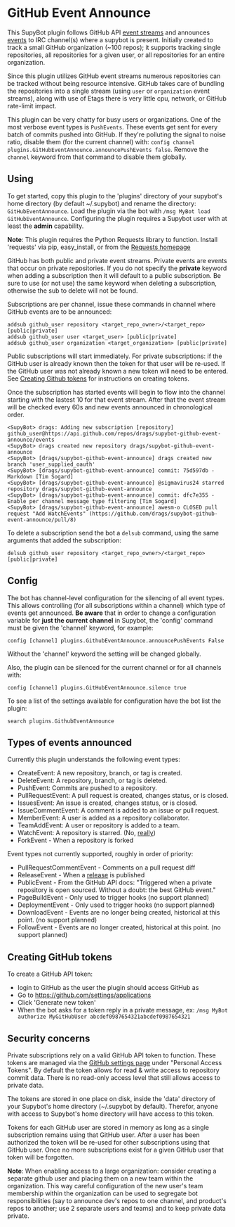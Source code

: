 # GitHub Event Announce

This SupyBot plugin follows GitHub API [event streams](https://developer.github.com/v3/activity/events/) and announces [events](https://developer.github.com/v3/activity/events/types/) to IRC channel(s) where a supybot is present. Initially created to track a small GitHub organization (~100 repos); it supports tracking single repositories, all repositories for a given user, or all repositories for an entire organization.

Since this plugin utilizes GitHub event streams numerous repositories can be tracked without being resource intensive. GitHub takes care of bundling the repositories into a single stream (using `user` or `organization` event streams), along with use of Etags there is very little cpu, network, or GitHub rate-limit impact.

This plugin can be very chatty for busy users or organizations. One of the most verbose event types is `PushEvents`. These events get sent for every batch of commits pushed into GitHub. If they're polluting the signal to noise ratio, disable them (for the current channel) with: `config channel plugins.GitHubEventAnnounce.announcePushEvents false`. Remove the `channel` keyword from that command to disable them globally.

## Using

To get started, copy this plugin to the 'plugins' directory of your supybot's home directory (by default ~/.supybot) and rename the directory: `GitHubEventAnnounce`. Load the plugin via the bot with `/msg MyBot load GitHubEventAnnounce`. Configuring the plugin requires a Supybot user with at least the **admin** capability.

**Note**: This plugin requires the Python Requests library to function. Install 'requests' via pip, easy_install, or from the [Requests homepage](http://docs.python-requests.org/en/latest/)

GitHub has both public and private event streams. Private events are events that occur on private repositories. If you do not specify the **private** keyword when adding a subscription then it will default to a public subscription. Be sure to use (or not use) the same keyword when deleting a subscription, otherwise the sub to delete will not be found.

Subscriptions are per channel, issue these commands in channel where GitHub events are to be announced:

	addsub github_user repository <target_repo_owner>/<target_repo> [public|private]
	addsub github_user user <target_user> [public|private]
	addsub github_user organization <target_organization> [public|private]

Public subscriptions will start immediately. For private subscriptions: if the GitHub user is already known then the token for that user will be re-used. If the GitHub user was not already known a new token will need to be entered. See [Creating Github tokens](#creating-github-tokens) for instructions on creating tokens.

Once the subscription has started events will begin to flow into the channel starting with the lastest 10 for that event stream. After that the event stream will be checked every 60s and new events announced in chronological order.

	<SupyBot> drags: Adding new subscription [repository] github_user@https://api.github.com/repos/drags/supybot-github-event-announce/events
	<SupyBot> drags created new repository drags/supybot-github-event-announce
	<SupyBot> [drags/supybot-github-event-announce] drags created new branch 'user_supplied_oauth'
	<SupyBot> [drags/supybot-github-event-announce] commit: 75d597db - Markdown [Tim Sogard]
	<SupyBot> [drags/supybot-github-event-announce] @sigmavirus24 starred repository drags/supybot-github-event-announce
	<SupyBot> [drags/supybot-github-event-announce] commit: dfc7e355 - Enable per channel message type filtering [Tim Sogard]
	<SupyBot> [drags/supybot-github-event-announce] awesm-o CLOSED pull request "Add WatchEvents" (https://github.com/drags/supybot-github-event-announce/pull/8)

To delete a subscription send the bot a `delsub` command, using the same arguments that added the subscription:

	delsub github_user repository <target_repo_owner>/<target_repo> [public|private]

## Config

The bot has channel-level configuration for the silencing of all event types. This allows controlling (for all subscriptions within a channel) which type of events get announced. **Be aware** that in order to change a configuration variable for **just the current channel** in Supybot, the 'config' command must be given the 'channel' keyword, for example:

	config [channel] plugins.GithubEventAnnounce.announcePushEvents False

Without the 'channel' keyword the setting will be changed globally.

Also, the plugin can be silenced for the current channel or for all channels with:

	config [channel] plugins.GitHubEventAnnounce.silence true

To see a list of the settings available for configuration have the bot list the plugin:

    search plugins.GithubEventAnnounce

## Types of events announced

Currently this plugin understands the following event types:

- CreateEvent: A new repository, branch, or tag is created.
- DeleteEvent: A repository, branch, or tag is deleted.
- PushEvent: Commits are pushed to a repository.
- PullRequestEvent: A pull request is created, changes status, or is closed.
- IssuesEvent: An issue is created, changes status, or is closed.
- IssueCommentEvent: A comment is added to an issue or pull request.
- MemberEvent: A user is added as a repository collaborator.
- TeamAddEvent: A user or repository is added to a team.
- WatchEvent: A repository is starred. (No, [really](https://developer.github.com/changes/2012-9-5-watcher-api/))
- ForkEvent - When a repository is forked

Event types not currently supported, roughly in order of priority:

- PullRequestCommentEvent - Comments on a pull request diff
- ReleaseEvent - When a [release](https://developer.github.com/v3/repos/releases/) is published
- PublicEvent - From the GitHub API docs: "Triggered when a private repository is open sourced. Without a doubt: the best GitHub event."
- PageBuildEvent - Only used to trigger hooks (no support planned)
- DeploymentEvent - Only used to trigger hooks (no support planned)
- DownloadEvent - Events are no longer being created, historical at this point. (no support planned)
- FollowEvent - Events are no longer created, historical at this point. (no support planned)

## Creating GitHub tokens

To create a GitHub API token:

- login to GitHub as the user the plugin should access GitHub as
- Go to https://github.com/settings/applications
- Click 'Generate new token'
- When the bot asks for a token reply in a private message, ex: `/msg MyBot authorize MyGitHubUser abcdef0987654321abcdef0987654321`

## Security concerns

Private subscriptions rely on a valid GitHub API token to function. These tokens are managed via the [GitHub settings page](https://github.com/settings/applications) under "Personal Access Tokens". By default the token allows for read & write access to repository commit data. There is no read-only access level that still allows access to private data.

The tokens are stored in one place on disk, inside the 'data' directory of your Supybot's home directory (~/.supybot by default). Therefor, anyone with access to Supybot's home directory will have access to this token.

Tokens for each GitHub user are stored in memory as long as a single subscription remains using that GitHub user. After a user has been authorized the token will be re-used for other subscriptions using that GitHub user. Once no more subscriptions exist for a given GitHub user that token will be forgotten.

**Note**: When enabling access to a large organization: consider creating a separate github user and placing them on a new team within the organization. This way careful configuration of the new user's team membership within the organization can be used to segregate bot responsibilities (say to announce dev's repos to one channel, and product's repos to another; use 2 separate users and teams) and to keep private data private.

